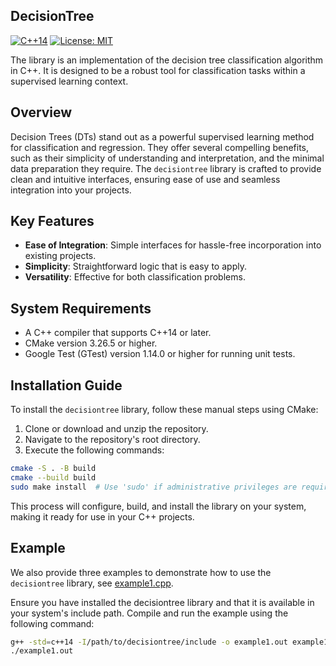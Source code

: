 ## DecisionTree

[![C++14](https://img.shields.io/badge/C%2B%2B-14-blue.svg)](https://isocpp.org/std/the-standard) [![License: MIT](https://img.shields.io/badge/License-MIT-yellow.svg)](https://opensource.org/licenses/MIT)

The library is an implementation of the decision tree classification algorithm in C++. It is designed to be a robust tool for classification tasks within a supervised learning context.


## Overview

Decision Trees (DTs) stand out as a powerful supervised learning method for classification and regression. They offer several compelling benefits, such as their simplicity of understanding and interpretation, and the minimal data preparation they require. The `decisiontree` library is crafted to provide clean and intuitive interfaces, ensuring ease of use and seamless integration into your projects.

## Key Features

- **Ease of Integration**: Simple interfaces for hassle-free incorporation into existing projects.
- **Simplicity**: Straightforward logic that is easy to apply.
- **Versatility**: Effective for both classification problems.


## System Requirements

- A C++ compiler that supports C++14 or later.
- CMake version 3.26.5 or higher.
- Google Test (GTest) version 1.14.0 or higher for running unit tests.

## Installation Guide

To install the `decisiontree` library, follow these manual steps using CMake:

1. Clone or download and unzip the repository.
2. Navigate to the repository's root directory.
3. Execute the following commands:

```bash
cmake -S . -B build
cmake --build build
sudo make install  # Use 'sudo' if administrative privileges are required for installation.
```

This process will configure, build, and install the library on your system, making it ready for use in your C++ projects.

## Example

We also provide three examples to demonstrate how to use the `decisiontree` library, see [example1.cpp](https://github.com/qzhao19/decision-tree/blob/main/examples/example1.cpp).


Ensure you have installed the decisiontree library and that it is available in your system's include path. Compile and run the example using the following command:

```bash
g++ -std=c++14 -I/path/to/decisiontree/include -o example1.out example1.cpp
./example1.out
```


